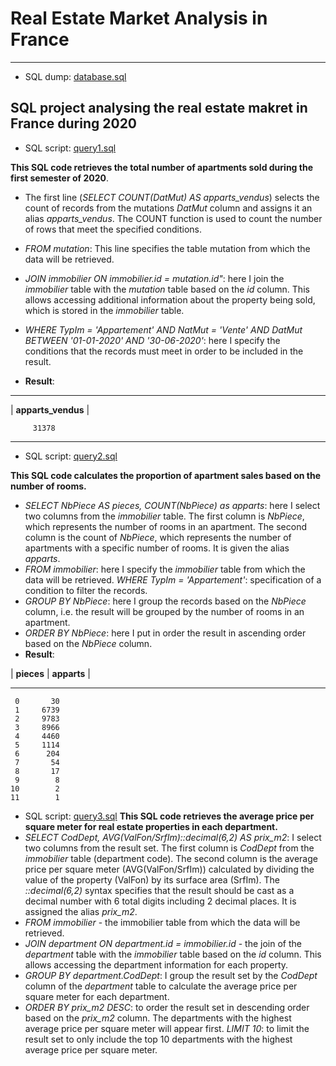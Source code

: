 # Real Estate Market Analysis in France
--------------------------------------------------------------
- SQL dump: [database.sql](Project2/database.sql)
## SQL project analysing the real estate makret in France during 2020
 
- SQL script: [query1.sql](https://github.com/Praemuntiacus/Real_Estate_Market_Analysis/blob/main/query1.sql)

**This SQL code retrieves the total number of apartments sold during the first semester of 2020**.
- The first line (*SELECT COUNT(DatMut) AS apparts_vendus*) selects the count of records from the mutations *DatMut* column and assigns it an alias *apparts_vendus*. The COUNT function is used to count the number of rows that meet the specified conditions.
- *FROM mutation*: This line specifies the table mutation from which the data will be retrieved.
- *JOIN immobilier ON immobilier.id = mutation.id"*: here I join the *immobilier* table with the *mutation* table based on the *id* column. This allows accessing additional information about the property being sold, which is stored in the *immobilier* table.
- *WHERE TypIm = 'Appartement' AND NatMut = 'Vente' AND DatMut BETWEEN '01-01-2020' AND '30-06-2020'*: here I specify the conditions that the records must meet in order to be included in the result.

- **Result**:
______________
| **apparts_vendus** |

         31378
______________

- SQL script: [query2.sql](https://github.com/Praemuntiacus/Real_Estate_Market_Analysis/blob/main/query2.sql)

**This SQL code calculates the proportion of apartment sales based on the number of rooms.**
- *SELECT NbPiece AS pieces, COUNT(NbPiece) as apparts*: here I select two columns from the *immobilier* table. The first column is *NbPiece*, which represents the number of rooms in an apartment. The second column is the count of *NbPiece*, which represents the number of apartments with a specific number of rooms. It is given the alias *apparts*.
- *FROM immobilier*: here I specify the *immobilier* table from which the data will be retrieved. *WHERE TypIm = 'Appartement'*: specification of a condition to filter the records.
- *GROUP BY NbPiece*: here I group the records based on the *NbPiece* column, i.e. the result will be grouped by the number of rooms in an apartment.
- *ORDER BY NbPiece*: here I put in order the result in ascending order based on the *NbPiece* column.
- **Result**:

| **pieces** | **apparts** |
------  -------
     0       30
     1     6739
     2     9783
     3     8966
     4     4460
     5     1114
     6      204
     7       54
     8       17
     9        8
    10        2
    11        1

- SQL script: [query3.sql](https://github.com/Praemuntiacus/Real_Estate_Market_Analysis/blob/main/query3.sql)
**This SQL code retrieves the average price per square meter for real estate properties in each department.**
- *SELECT CodDept, AVG(ValFon/SrfIm)::decimal(6,2) AS prix_m2*: I select two columns from the result set. The first column is *CodDept* from the *immobilier* table (department code). The second column is the average price per square meter (AVG(ValFon/SrfIm)) calculated by dividing the value of the property (ValFon) by its surface area (SrfIm). The *::decimal(6,2)* syntax specifies that the result should be cast as a decimal number with 6 total digits including 2 decimal places. It is assigned the alias *prix_m2*.
- *FROM immobilier* - the immobilier table from which the data will be retrieved.
- *JOIN department ON department.id = immobilier.id* - the join of the *department* table with the *immobilier* table based on the *id* column. This allows accessing the department information for each property.
- *GROUP BY department.CodDept*: I group the result set by the *CodDept* column of the *department* table to calculate the average price per square meter for each department.
- *ORDER BY prix_m2 DESC*: to order the result set in descending order based on the *prix_m2* column. The departments with the highest average price per square meter will appear first. *LIMIT 10*: to limit the result set to only include the top 10 departments with the highest average price per square meter.
